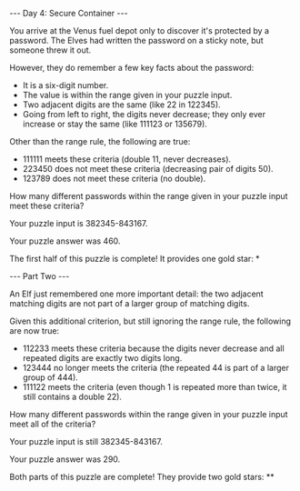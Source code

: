 --- Day 4: Secure Container ---

You arrive at the Venus fuel depot only to discover it's protected by a password. The Elves had written the password on a sticky note, but someone threw it out.

However, they do remember a few key facts about the password:

- It is a six-digit number.
- The value is within the range given in your puzzle input.
- Two adjacent digits are the same (like 22 in 122345).
- Going from left to right, the digits never decrease; they only ever increase or stay the same (like 111123 or 135679).

Other than the range rule, the following are true:

- 111111 meets these criteria (double 11, never decreases).
- 223450 does not meet these criteria (decreasing pair of digits 50).
- 123789 does not meet these criteria (no double).

How many different passwords within the range given in your puzzle input meet these criteria?

Your puzzle input is 382345-843167.

Your puzzle answer was 460.

The first half of this puzzle is complete! It provides one gold star: *

--- Part Two ---

An Elf just remembered one more important detail: the two adjacent matching digits are not part of a larger group of matching digits.

Given this additional criterion, but still ignoring the range rule, the following are now true:

- 112233 meets these criteria because the digits never decrease and all repeated digits are exactly two digits long.
- 123444 no longer meets the criteria (the repeated 44 is part of a larger group of 444).
- 111122 meets the criteria (even though 1 is repeated more than twice, it still contains a double 22).

How many different passwords within the range given in your puzzle input meet all of the criteria?

Your puzzle input is still 382345-843167.

Your puzzle answer was 290.

Both parts of this puzzle are complete! They provide two gold stars: **